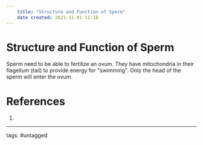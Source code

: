 ```yaml
---
	title: "Structure and Function of Sperm"
	date created: 2021-11-01 11:18
---
```

# Structure and Function of Sperm

Sperm need to be able to fertilize an ovum. They have mitochondria in their flagellum (tail) to provide energy for "swimming". Only the head of the sperm will enter the ovum.


# References
1. 

---
tags: #untagged